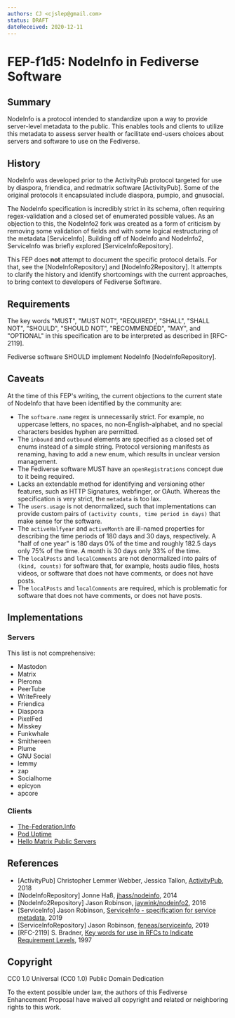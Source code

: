```yaml
---
authors: CJ <cjslep@gmail.com>
status: DRAFT
dateReceived: 2020-12-11
---
```

# FEP-f1d5: NodeInfo in Fediverse Software

## Summary

NodeInfo is a protocol intended to standardize upon a way to provide
server-level metadata to the public. This enables tools and clients to utilize
this metadata to assess server health or facilitate end-users choices about
servers and software to use on the Fediverse.

## History

NodeInfo was developed prior to the ActivityPub protocol targeted for use by
diaspora, friendica, and redmatrix software [ActivityPub]. Some of the original
protocols it encapsulated include diaspora, pumpio, and gnusocial.

The NodeInfo specification is incredibly strict in its schema, often requiring
regex-validation and a closed set of enumerated possible values. As an objection
to this, the NodeInfo2 fork was created as a form of criticism by removing some
validation of fields and with some logical restructuring of the metadata
[ServiceInfo]. Building off of NodeInfo and NodeInfo2, ServiceInfo was briefly
explored [ServiceInfoRepository].

This FEP does **not** attempt to document the specific protocol details. For
that, see the [NodeInfoRepository] and [NodeInfo2Repository]. It attempts to
clarify the history and identify shortcomings with the current approaches, to
bring context to developers of Fediverse Software.

## Requirements

The key words "MUST", "MUST NOT", "REQUIRED", "SHALL", "SHALL NOT", "SHOULD",
"SHOULD NOT", "RECOMMENDED", "MAY", and "OPTIONAL" in this specification are to
be interpreted as described in [RFC-2119].

Fediverse software SHOULD implement NodeInfo [NodeInfoRepository].

## Caveats

At the time of this FEP's writing, the current objections to the current state
of NodeInfo that have been identified by the community are:

* The `software.name` regex is unnecessarily strict. For example, no uppercase
  letters, no spaces, no non-English-alphabet, and no special characters besides
  hyphen are permitted.
* The `inbound` and `outbound` elements are specified as a closed set of enums
  instead of a simple string. Protocol versioning manifests as renaming, having
  to add a new enum, which results in unclear version management.
* The Fediverse software MUST have an `openRegistrations` concept due to it
  being required.
* Lacks an extendable method for identifying and versioning other features, such
  as HTTP Signatures, webfinger, or OAuth. Whereas the specification is very
  strict, the `metadata` is too lax.
* The `users.usage` is not denormalized, such that implementations can provide
  custom pairs of `(activity counts, time period in days)` that make sense for
  the software.
* The `activeHalfyear` and `activeMonth` are ill-named properties for describing
  the time periods of 180 days and 30 days, respectively. A "half of one year"
  is 180 days 0% of the time and roughly 182.5 days only 75% of the time. A
  month is 30 days only 33% of the time.
* The `localPosts` and `localComments` are not denormalized into pairs of
  `(kind, counts)` for software that, for example, hosts audio files, hosts
  videos, or software that does not have comments, or does not have posts.
* The `localPosts` and `localComments` are required, which is problematic for
  software that does not have comments, or does not have posts.

## Implementations

### Servers

This list is not comprehensive:

* Mastodon
* Matrix
* Pleroma
* PeerTube
* WriteFreely
* Friendica
* Diaspora
* PixelFed
* Misskey
* Funkwhale
* Smithereen
* Plume
* GNU Social
* lemmy
* zap
* Socialhome
* epicyon
* apcore

### Clients

* [The-Federation.Info](https://the-federation.info/)
* [Pod Uptime](https://podupti.me/)
* [Hello Matrix Public Servers](https://www.hello-matrix.net/public_servers.php)

## References

- [ActivityPub] Christopher Lemmer Webber, Jessica Tallon, [ActivityPub](https://www.w3.org/TR/activitypub/), 2018
- [NodeInfoRepository] Jonne Haß, [jhass/nodeinfo](https://github.com/jhass/nodeinfo), 2014
- [NodeInfo2Repository] Jason Robinson, [jaywink/nodeinfo2](https://github.com/jaywink/nodeinfo2), 2016
- [ServiceInfo] Jason Robinson, [ServiceInfo - specification for service metadata](https://talk.feneas.org/t/serviceinfo-specification-for-service-metadata/99), 2019
- [ServiceInfoRepository] Jason Robinson, [feneas/serviceinfo](https://git.feneas.org/feneas/serviceinfo), 2019
- [RFC-2119] S. Bradner, [Key words for use in RFCs to Indicate Requirement Levels](https://tools.ietf.org/html/rfc2119.html), 1997

## Copyright

CC0 1.0 Universal (CC0 1.0) Public Domain Dedication

To the extent possible under law, the authors of this Fediverse Enhancement
Proposal have waived all copyright and related or neighboring rights to this
work.
